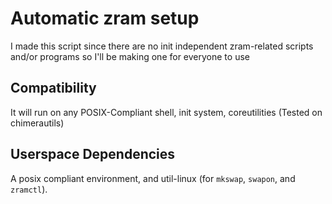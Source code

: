 # Automatic zram setup

I made this script since there are no init independent zram-related scripts and/or programs so I'll be making one for everyone to use

## Compatibility

It will run on any POSIX-Compliant shell, init system, coreutilities (Tested on chimerautils)

## Userspace Dependencies

A posix compliant environment, and util-linux (for `mkswap`, `swapon`, and `zramctl`).
